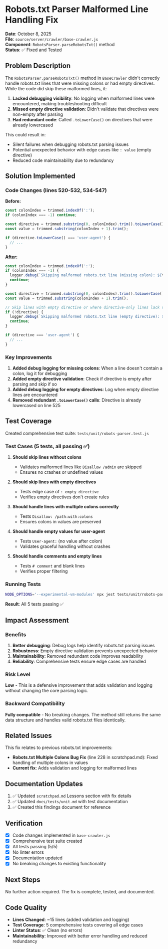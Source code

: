 # Robots.txt Parser Malformed Line Handling Fix

**Date**: October 8, 2025  
**File**: `source/server/crawler/base-crawler.js`  
**Component**: `RobotsParser.parseRobotsTxt()` method  
**Status**: ✅ Fixed and Tested

## Problem Description

The `RobotsParser.parseRobotsTxt()` method in `BaseCrawler` didn't correctly handle robots.txt lines that were missing colons or had empty directives. While the code did skip these malformed lines, it:

1. **Lacked debugging visibility**: No logging when malformed lines were encountered, making troubleshooting difficult
2. **Missed empty directive validation**: Didn't validate that directives were non-empty after parsing
3. **Had redundant code**: Called `.toLowerCase()` on directives that were already lowercased

This could result in:
- Silent failures when debugging robots.txt parsing issues
- Potential unexpected behavior with edge cases like `: value` (empty directive)
- Reduced code maintainability due to redundancy

## Solution Implemented

### Code Changes (lines 520-532, 534-547)

**Before:**
```javascript
const colonIndex = trimmed.indexOf(':');
if (colonIndex === -1) continue;

const directive = trimmed.substring(0, colonIndex).trim().toLowerCase();
const value = trimmed.substring(colonIndex + 1).trim();

if (directive.toLowerCase() === 'user-agent') {
  // ...
}
```

**After:**
```javascript
const colonIndex = trimmed.indexOf(':');
if (colonIndex === -1) {
  logger.debug(`Skipping malformed robots.txt line (missing colon): ${trimmed}`);
  continue;
}

const directive = trimmed.substring(0, colonIndex).trim().toLowerCase();
const value = trimmed.substring(colonIndex + 1).trim();

// Skip lines with empty directive or where directive-only lines lack values
if (!directive) {
  logger.debug(`Skipping malformed robots.txt line (empty directive): ${trimmed}`);
  continue;
}

if (directive === 'user-agent') {
  // ...
}
```

### Key Improvements

1. **Added debug logging for missing colons**: When a line doesn't contain a colon, log it for debugging
2. **Added empty directive validation**: Check if directive is empty after parsing and skip if so
3. **Added debug logging for empty directives**: Log when empty directive lines are encountered
4. **Removed redundant `.toLowerCase()` calls**: Directive is already lowercased on line 525

## Test Coverage

Created comprehensive test suite: `tests/unit/robots-parser.test.js`

### Test Cases (5 tests, all passing ✅)

1. **Should skip lines without colons**
   - Validates malformed lines like `Disallow /admin` are skipped
   - Ensures no crashes or undefined values

2. **Should skip lines with empty directives**
   - Tests edge case of `: empty directive`
   - Verifies empty directives don't create rules

3. **Should handle lines with multiple colons correctly**
   - Tests `Disallow: /path:with:colons`
   - Ensures colons in values are preserved

4. **Should handle empty values for user-agent**
   - Tests `User-agent:` (no value after colon)
   - Validates graceful handling without crashes

5. **Should handle comments and empty lines**
   - Tests `# comment` and blank lines
   - Verifies proper filtering

### Running Tests

```bash
NODE_OPTIONS='--experimental-vm-modules' npx jest tests/unit/robots-parser.test.js --verbose
```

**Result**: All 5 tests passing ✅

## Impact Assessment

### Benefits

1. **Better debugging**: Debug logs help identify robots.txt parsing issues
2. **Robustness**: Empty directive validation prevents unexpected behavior
3. **Maintainability**: Removed redundant code improves readability
4. **Reliability**: Comprehensive tests ensure edge cases are handled

### Risk Level

**Low** - This is a defensive improvement that adds validation and logging without changing the core parsing logic.

### Backward Compatibility

**Fully compatible** - No breaking changes. The method still returns the same data structure and handles valid robots.txt files identically.

## Related Issues

This fix relates to previous robots.txt improvements:

- **Robots.txt Multiple Colons Bug Fix** (line 228 in scratchpad.md): Fixed handling of multiple colons in values
- **Current fix**: Adds validation and logging for malformed lines

## Documentation Updates

1. ✅ Updated `scratchpad.md` Lessons section with fix details
2. ✅ Updated `docs/tests/unit.md` with test documentation
3. ✅ Created this findings document for reference

## Verification

- [x] Code changes implemented in `base-crawler.js`
- [x] Comprehensive test suite created
- [x] All tests passing (5/5)
- [x] No linter errors
- [x] Documentation updated
- [x] No breaking changes to existing functionality

## Next Steps

No further action required. The fix is complete, tested, and documented.

## Code Quality

- **Lines Changed**: ~15 lines (added validation and logging)
- **Test Coverage**: 5 comprehensive tests covering all edge cases
- **Linter Status**: ✅ Clean (no errors)
- **Maintainability**: Improved with better error handling and reduced redundancy
